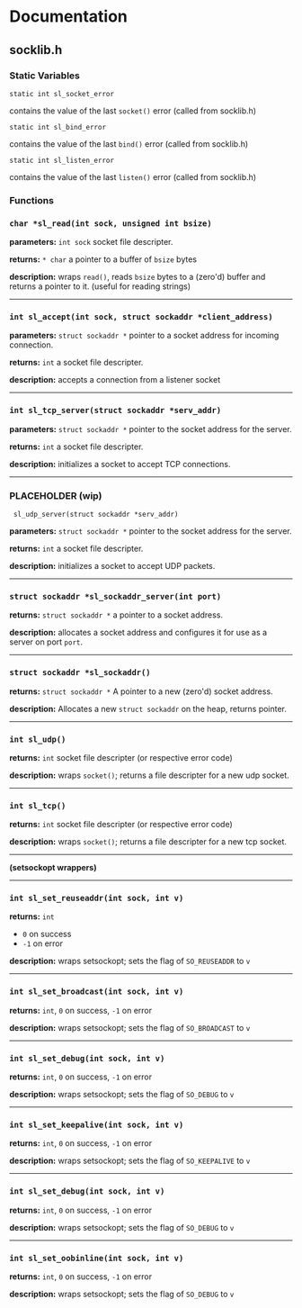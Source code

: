 # Documentation

## socklib.h

### **Static Variables**

`static int sl_socket_error`

contains the value of the last `socket()` error (called from socklib.h)

`static int sl_bind_error`

contains the value of the last `bind()` error (called from socklib.h)

`static int sl_listen_error`

contains the value of the last `listen()` error (called from socklib.h)

### **Functions**


### `char *sl_read(int sock, unsigned int bsize)`

**parameters:** `int sock` socket file descripter.

**returns:** `* char` a pointer to a buffer of `bsize` bytes

**description:** wraps `read()`, reads `bsize` bytes to a (zero'd) buffer and returns a pointer to it. (useful for reading strings)

---

### `int sl_accept(int sock, struct sockaddr *client_address)`

**parameters:** `struct sockaddr *` pointer to a socket address for incoming connection.

**returns:** `int` a socket file descripter.

**description:** accepts a connection from a listener socket 

---

### `int sl_tcp_server(struct sockaddr *serv_addr)`

**parameters:** `struct sockaddr *` pointer to the socket address for the server.

**returns:** `int` a socket file descripter.

**description:** initializes a socket to accept TCP connections. 

---

### PLACEHOLDER (wip)

` sl_udp_server(struct sockaddr *serv_addr)`

**parameters:** `struct sockaddr *` pointer to the socket address for the server.

**returns:** `int` a socket file descripter.

**description:** initializes a socket to accept UDP packets. 

---

### `struct sockaddr *sl_sockaddr_server(int port)`

**returns:** `struct sockaddr *` a pointer to a socket address.

**description:** allocates a socket address and configures it for use as a server on port `port`.

---

### `struct sockaddr *sl_sockaddr()`

**returns:** `struct sockaddr *` A pointer to a new (zero'd) socket address.

**description:** Allocates a new `struct sockaddr` on the heap, returns pointer. 

---


### `int sl_udp()`

**returns:** `int` socket file descripter (or respective error code)

**description:** wraps `socket()`; returns a file descripter for a new udp socket. 

---

### `int sl_tcp()`

**returns:** `int` socket file descripter (or respective error code)

**description:** wraps `socket()`; returns a file descripter for a new tcp socket. 

---

**(setsockopt wrappers)**

---

### `int sl_set_reuseaddr(int sock, int v)`

**returns:** `int`

* `0` on success
* `-1` on error

**description:** wraps setsockopt; sets the flag of `SO_REUSEADDR` to `v` 

---

### `int sl_set_broadcast(int sock, int v)`

**returns:** `int`, `0` on success, `-1` on error

**description:** wraps setsockopt; sets the flag of `SO_BROADCAST` to `v` 

---

### `int sl_set_debug(int sock, int v)`

**returns:** `int`, `0` on success, `-1` on error

**description:** wraps setsockopt; sets the flag of `SO_DEBUG` to `v` 

---

### `int sl_set_keepalive(int sock, int v)`

**returns:** `int`, `0` on success, `-1` on error

**description:** wraps setsockopt; sets the flag of `SO_KEEPALIVE` to `v` 

---

### `int sl_set_debug(int sock, int v)`

**returns:** `int`, `0` on success, `-1` on error

**description:** wraps setsockopt; sets the flag of `SO_DEBUG` to `v` 

---

### `int sl_set_oobinline(int sock, int v)`

**returns:** `int`, `0` on success, `-1` on error

**description:** wraps setsockopt; sets the flag of `SO_DEBUG` to `v` 

